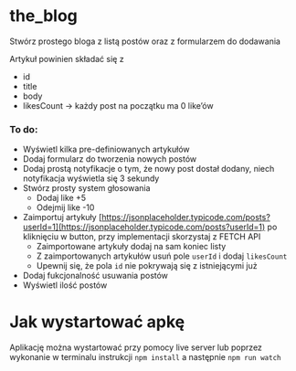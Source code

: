# the_blog

Stwórz prostego bloga z listą postów oraz z formularzem do dodawania

Artykuł powinien składać się z

- id
- title
- body
- likesCount → każdy post na początku ma 0 like’ów

### To do:

- Wyświetl kilka pre-definiowanych artykułów
- Dodaj formularz do tworzenia nowych postów
- Dodaj prostą notyfikacje o tym, że nowy post dostał dodany, niech notyfikacja wyświetla się 3 sekundy
- Stwórz prosty system głosowania
    - Dodaj like +5
    - Odejmij like -10
- Zaimportuj artykuły [https://jsonplaceholder.typicode.com/posts?userId=1](https://jsonplaceholder.typicode.com/posts?userId=1) po kliknięciu w button, przy implementacji skorzystaj z FETCH API
    - Zaimportowane artykuły dodaj na sam koniec listy
    - Z zaimportowanych artykułów usuń pole `userId` i dodaj `likesCount`
    - Upewnij się, że pola `id` nie pokrywają się z istniejącymi już
- Dodaj fukcjonalność usuwania postów
- Wyświetl ilość postów

# Jak wystartować apkę

Aplikację można wystartować przy pomocy live server lub poprzez wykonanie w terminalu instrukcji `npm install` a następnie `npm run watch`